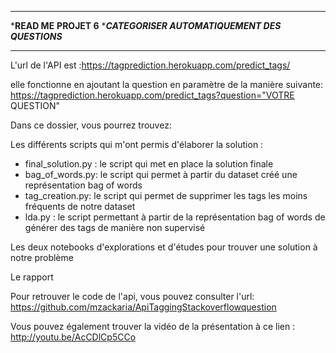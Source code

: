 ****************************************************************
*****************************READ ME****************************
****************************PROJET 6****************************
************CATEGORISER AUTOMATIQUEMENT DES QUESTIONS***********
****************************************************************


L'url de l'API est :https://tagprediction.herokuapp.com/predict_tags/

elle fonctionne en ajoutant la question en paramètre de la manière
suivante:
https://tagprediction.herokuapp.com/predict_tags?question="VOTRE QUESTION"


Dans ce dossier, vous pourrez trouvez:

Les différents scripts qui m'ont permis d'élaborer la solution : 
- final_solution.py : le script qui met en place la solution finale
- bag_of_words.py: le script qui permet à partir du dataset créé
une représentation bag of words
- tag_creation.py: le script qui permet de supprimer les tags les 
moins fréquents de notre dataset
- lda.py : le script permettant à partir de la représentation bag of 
words de générer des tags de manière non supervisé

Les deux notebooks d'explorations et d'études pour trouver une solution
à notre problème

Le rapport

Pour retrouver le code de l'api, vous pouvez consulter l'url:
https://github.com/mzackaria/ApiTaggingStackoverflowquestion

Vous pouvez également trouver la vidéo de la présentation à ce lien : http://youtu.be/AcCDlCp5CCo
